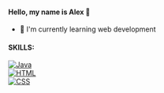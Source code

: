 #### Hello, my name is Alex 👋
- 🌱 I'm currently learning web development
<!--
**Alexandre-Lopez/Alexandre-Lopez** is a ✨ _special_ ✨ repository because its `README.md` (this file) appears on your GitHub profile.

Here are some ideas to get you started:

- 🔭 I’m currently working on ...
- 👯 I’m looking to collaborate on ...
- 🤔 I’m looking for help with ...
- 💬 Ask me about ...
- 📫 How to reach me: ...
- 😄 Pronouns: ...
- ⚡ Fun fact: ...
-->
#### SKILLS:
[![Java](https://img.shields.io/badge/Java-ED8B00?style=for-the-badge&logo=openjdk&logoColor=white)]()
<br>
[![HTML](https://img.shields.io/badge/HTML5-E34F26?style=for-the-badge&logo=html5&logoColor=white)]()
<br>
[![CSS](https://img.shields.io/badge/CSS3-1572B6?style=for-the-badge&logo=css3&logoColor=white)]()
